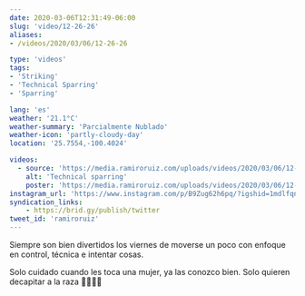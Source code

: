 ```yaml
---
date: 2020-03-06T12:31:49-06:00
slug: 'video/12-26-26'
aliases:
- /videos/2020/03/06/12-26-26

type: 'videos' 
tags:
- 'Striking'
- 'Technical Sparring'
- 'Sparring'

lang: 'es'
weather: '21.1°C'
weather-summary: 'Parcialmente Nublado'
weather-icon: 'partly-cloudy-day'
location: '25.7554,-100.4024'

videos:
  - source: 'https://media.ramiroruiz.com/uploads/videos/2020/03/06/12-26-26/technical-sparring.mp4'
    alt: 'Technical sparring'
    poster: 'https://media.ramiroruiz.com/uploads/videos/2020/03/06/12-26-26/poster.jpg'
instagram_url: 'https://www.instagram.com/p/B9Zug62h6pq/?igshid=1mdlfqnlwiwlo'
syndication_links:
    - https://brid.gy/publish/twitter
tweet_id: 'ramiroruiz'
---
```

Siempre son bien divertidos los viernes de moverse un poco con enfoque en control, técnica e intentar cosas. 

Solo cuidado cuando les toca una mujer, ya las conozco bien. Solo quieren decapitar a la raza 🙆🏻‍♂️😅 

   